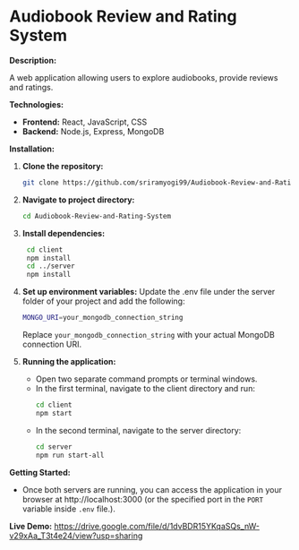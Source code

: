 # Audiobook Review and Rating System

**Description:**

A web application allowing users to explore audiobooks, provide reviews and ratings.

**Technologies:**

* **Frontend:** React, JavaScript, CSS
* **Backend:** Node.js, Express, MongoDB

**Installation:**

1. **Clone the repository:**

   ```bash
   git clone https://github.com/sriramyogi99/Audiobook-Review-and-Rating-System.git
2. **Navigate to project directory:**
   ```bash
   cd Audiobook-Review-and-Rating-System
3. **Install dependencies:**
   ```bash
    cd client
    npm install
    cd ../server
    npm install
4. **Set up environment variables:**
  Update the .env file under the server folder of your project and add the following:
    ```bash
    MONGO_URI=your_mongodb_connection_string
    ```
    Replace `your_mongodb_connection_string` with your actual MongoDB connection URI.
  
5. **Running the application:**
   * Open two separate command prompts or terminal windows.
   * In the first terminal, navigate to the client directory and run:
       ```bash
       cd client
       npm start
       ```
   * In the second terminal, navigate to the server directory:
       ```bash
       cd server
       npm run start-all
       ```

**Getting Started:**

* Once both servers are running, you can access the application in your browser at http://localhost:3000 (or the specified port in the `PORT` variable inside `.env` file.).

**Live Demo:**
https://drive.google.com/file/d/1dvBDR15YKqaSQs_nW-v29xAa_T3t4e24/view?usp=sharing

